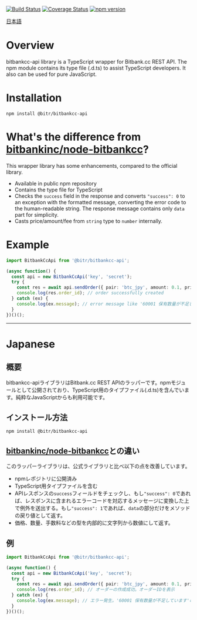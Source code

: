 [![Build Status](https://travis-ci.org/bitrinjani/bitbankcc-api.svg?branch=master)](https://travis-ci.org/bitrinjani/bitbankcc-api) [![Coverage Status](https://coveralls.io/repos/github/bitrinjani/bitbankcc-api/badge.svg?branch=master)](https://coveralls.io/github/bitrinjani/bitbankcc-api?branch=master) [![npm version](https://badge.fury.io/js/%40bitr%2Fbitbankcc-api.svg)](https://badge.fury.io/js/%40bitr%2Fbitbankcc-api)

[日本語](#japanese)

# Overview

bitbankcc-api library is a TypeScript wrapper for Bitbank.cc REST API. The npm module contains its type file (.d.ts) to assist TypeScript developers. It also can be used for pure JavaScript.

# Installation

```
npm install @bitr/bitbankcc-api
```

# What's the difference from [bitbankinc/node-bitbankcc](https://github.com/bitbankinc/node-bitbankcc)?

This wrapper library has some enhancements, compared to the official library.

* Available in public npm repository
* Contains the type file for TypeScript
* Checks the `success` field in the response and converts `"success": 0` to an exception with the formatted message, converting the error code to the human-readable string. The response message contains only `data` part for simplicity.
* Casts price/amount/fee from `string` type to `number` internally.

# Example

```typescript
import BitbankCcApi from '@bitr/bitbankcc-api';

(async function() {
  const api = new BitbankCcApi('key', 'secret');
  try {
    const res = await api.sendOrder({ pair: 'btc_jpy', amount: 0.1, price: 500000, side: 'sell', type: 'limit' });
    console.log(res.order_id); // order successfully created
  } catch (ex) {
    console.log(ex.message); // error message like '60001 保有数量が不足しています'
  }
})()();
```

------- 

# Japanese
## 概要

bitbankcc-apiライブラリはBitbank.cc REST APIのラッパーです。npmモジュールとして公開されており、TypeScript用のタイプファイル(.d.ts)を含んでいます。純粋なJavaScriptからも利用可能です。

## インストール方法

```
npm install @bitr/bitbankcc-api
```

## [bitbankinc/node-bitbankcc](https://github.com/bitbankinc/node-bitbankcc)との違い

このラッパーライブラリは、公式ライブラリと比べ以下の点を改善しています。

* npmレポジトリに公開済み
* TypeScript用タイプファイルを含む
* APIレスポンスの`success`フィールドをチェックし、もし`"success": 0`であれば、レスポンスに含まれるエラーコードを対応するメッセージに変換した上で例外を送出する。もし`"success": 1`であれば、`data`の部分だけをメソッドの戻り値として返す。
* 価格、数量、手数料などの型を内部的に文字列から数値にして返す。

## 例

```typescript
import BitbankCcApi from '@bitr/bitbankcc-api';

(async function() {
  const api = new BitbankCcApi('key', 'secret');
  try {
    const res = await api.sendOrder({ pair: 'btc_jpy', amount: 0.1, price: 500000, side: 'sell', type: 'limit' });
    console.log(res.order_id); // オーダーの作成成功。オーダーIDを表示
  } catch (ex) {
    console.log(ex.message); // エラー発生。'60001 保有数量が不足しています'のようなエラーメッセージを表示。
  }
})()();
```
